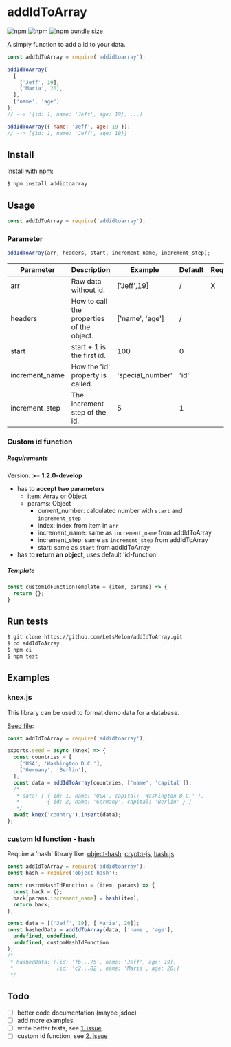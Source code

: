 # addIdToArray

![npm](https://img.shields.io/npm/v/addidtoarray)
![npm](https://img.shields.io/npm/dw/addidtoarray)
![npm bundle size](https://img.shields.io/bundlephobia/min/addidtoarray)

A simply function to add a id to your data.

```js
const addIdToArray = require('addidtoarray');

addIdToArray(
  [
    ['Jeff', 19],
    ['Maria', 20],
  ],
  ['name', 'age']
);
// --> [{id: 1, name: 'Jeff', age: 19}, ...]

addIdToArray({ name: 'Jeff', age: 19 });
// --> [{id: 1, name: 'Jeff', age: 19}]
```

## Install

Install with [npm](https://www.npmjs.com):

```sh
$ npm install addidtoarray
```

## Usage

```js
const addIdToArray = require('addidtoarray');
```

### Parameter

```js
addIdToArray(arr, headers, start, increment_name, increment_step);
```

| Parameter      | Description                                   | Example          | Default | Required |
| -------------- | --------------------------------------------- | ---------------- | ------- | -------- |
| arr            | Raw data without id.                          | ['Jeff',19]      | /       | X        |
| headers        | How to call the properties <br>of the object. | ['name', 'age']  | /       |          |
| start          | start + 1 is the first id.                    | 100              | 0       |          |
| increment_name | How the 'id' property is called.              | 'special_number' | 'id'    |          |
| increment_step | The increment step of the id.                 | 5                | 1       |          |

### Custom id function

##### Requirements

Version: <b>>= 1.2.0-develop</b>

- has to <b>accept two parameters</b>
  - item: Array or Object
  - params: Object
    - current_number: calculated number with `start` and `increment_step`
    - index: index from item in `arr`
    - increment_name: same as `increment_name` from addIdToArray
    - increment_step: same as `increment_step` from addIdToArray
    - start: same as `start` from addIdToArray
- has to <b>return an object</b>, uses default 'id-function'

##### Template

```js
const customIdFunctionTemplate = (item, params) => {
  return {};
}
```

## Run tests

```sh
$ git clone https://github.com/LetsMelon/addIdToArray.git
$ cd addIdToArray
$ npm ci
$ npm test
```

## Examples

### knex.js

This library can be used to format demo data for a database.

<u>Seed file</u>:

```js
const addIdToArray = require('addidtoarray');

exports.seed = async (knex) => {
  const countries = [
    ['USA', 'Washington D.C.'],
    ['Germany', 'Berlin'],
  ];
  const data = addIdToArray(countries, ['name', 'capital']);
  /*
   * data: [ { id: 1, name: 'USA', capital: 'Washington D.C.' },
   *         { id: 2, name: 'Germany', capital: 'Berlin' } ]
   */
  await knex('country').insert(data);
};
```

### custom Id function - hash

Require a 'hash' library like: [object-hash](https://www.npmjs.com/package/object-hash), [crypto-js](https://www.npmjs.com/package/crypto-js), [hash.js](https://www.npmjs.com/package/hash.js)

```js
const addIdToArray = require('addidtoarray');
const hash = require('object-hash');

const customHashIdFunction = (item, params) => {
  const back = {};
  back[params.increment_name] = hash(item);
  return back;
};

const data = [['Jeff', 19], ['Maria', 20]];
const hashedData = addIdToArray(data, ['name', 'age'], 
  undefined, undefined, 
  undefined, customHashIdFunction
);
/*
 * hashedData: [{id: 'fb...75', name: 'Jeff', age: 19},
 *              {id: 'c2...82', name: 'Maria', age: 20}]
 */
```

## Todo

- [ ] better code documentation (maybe jsdoc)
- [ ] add more examples
- [ ] write better tests, see [1. issue](https://github.com/LetsMelon/addIdToArray/issues/1)
- [ ] custom id function, see [2. issue](https://github.com/LetsMelon/addIdToArray/issues/2)

